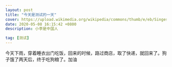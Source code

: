 ```yaml
---
layout: post
title: "今天是测试的一天"
cover: https://upload.wikimedia.org/wikipedia/commons/thumb/e/eb/Singes_Sosen.jpg/918px-Singes_Sosen.jpg
date: 2020-05-08 16:15:42 +0800
description: 小李是中国人

tag: [测试]
---
```


今天下雨，穿着睡衣出门吃饭，回来的时候，路过商店，取了快递，就回来了。狗子饿了两天后，终于吃狗粮了。加油
